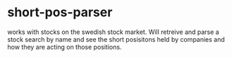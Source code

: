 # short-pos-parser
works with stocks on the swedish stock market. Will retreive and parse a stock search by name and see the short posisitons held by companies and how they are acting on those positions.

